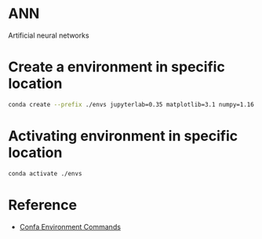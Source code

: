 # ANN
Artificial neural networks

# Create a environment in specific location

```bash
conda create --prefix ./envs jupyterlab=0.35 matplotlib=3.1 numpy=1.16
```

# Activating environment in specific location

```bash
conda activate ./envs
```

# Reference

* [Confa Environment Commands](https://conda.io/projects/conda/en/latest/user-guide/tasks/manage-environments.html)